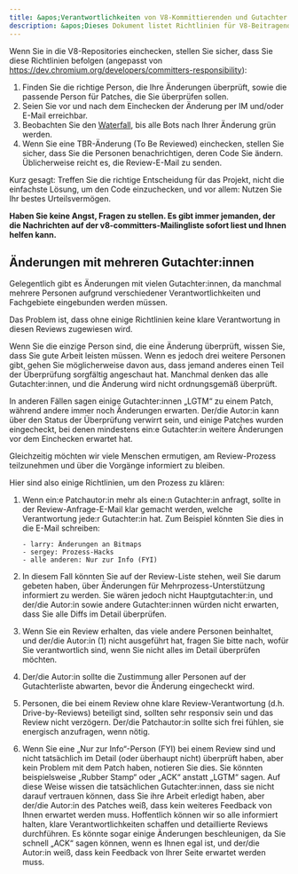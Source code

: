 ```yaml
---
title: &apos;Verantwortlichkeiten von V8-Kommittierenden und Gutachter:innen&apos;
description: &apos;Dieses Dokument listet Richtlinien für V8-Beitragende auf.&apos;
---
```

Wenn Sie in die V8-Repositories einchecken, stellen Sie sicher, dass Sie diese Richtlinien befolgen (angepasst von https://dev.chromium.org/developers/committers-responsibility):

1. Finden Sie die richtige Person, die Ihre Änderungen überprüft, sowie die passende Person für Patches, die Sie überprüfen sollen.
1. Seien Sie vor und nach dem Einchecken der Änderung per IM und/oder E-Mail erreichbar.
1. Beobachten Sie den [Waterfall](https://ci.chromium.org/p/v8/g/main/console), bis alle Bots nach Ihrer Änderung grün werden.
1. Wenn Sie eine TBR-Änderung (To Be Reviewed) einchecken, stellen Sie sicher, dass Sie die Personen benachrichtigen, deren Code Sie ändern. Üblicherweise reicht es, die Review-E-Mail zu senden.

Kurz gesagt: Treffen Sie die richtige Entscheidung für das Projekt, nicht die einfachste Lösung, um den Code einzuchecken, und vor allem: Nutzen Sie Ihr bestes Urteilsvermögen.

**Haben Sie keine Angst, Fragen zu stellen. Es gibt immer jemanden, der die Nachrichten auf der v8-committers-Mailingliste sofort liest und Ihnen helfen kann.**

## Änderungen mit mehreren Gutachter:innen

Gelegentlich gibt es Änderungen mit vielen Gutachter:innen, da manchmal mehrere Personen aufgrund verschiedener Verantwortlichkeiten und Fachgebiete eingebunden werden müssen.

Das Problem ist, dass ohne einige Richtlinien keine klare Verantwortung in diesen Reviews zugewiesen wird.

Wenn Sie die einzige Person sind, die eine Änderung überprüft, wissen Sie, dass Sie gute Arbeit leisten müssen. Wenn es jedoch drei weitere Personen gibt, gehen Sie möglicherweise davon aus, dass jemand anderes einen Teil der Überprüfung sorgfältig angeschaut hat. Manchmal denken das alle Gutachter:innen, und die Änderung wird nicht ordnungsgemäß überprüft.

In anderen Fällen sagen einige Gutachter:innen „LGTM“ zu einem Patch, während andere immer noch Änderungen erwarten. Der/die Autor:in kann über den Status der Überprüfung verwirrt sein, und einige Patches wurden eingecheckt, bei denen mindestens ein:e Gutachter:in weitere Änderungen vor dem Einchecken erwartet hat.

Gleichzeitig möchten wir viele Menschen ermutigen, am Review-Prozess teilzunehmen und über die Vorgänge informiert zu bleiben.

Hier sind also einige Richtlinien, um den Prozess zu klären:

1. Wenn ein:e Patchautor:in mehr als eine:n Gutachter:in anfragt, sollte in der Review-Anfrage-E-Mail klar gemacht werden, welche Verantwortung jede:r Gutachter:in hat. Zum Beispiel könnten Sie dies in die E-Mail schreiben:

    ```
    - larry: Änderungen an Bitmaps
    - sergey: Prozess-Hacks
    - alle anderen: Nur zur Info (FYI)
    ```

1. In diesem Fall könnten Sie auf der Review-Liste stehen, weil Sie darum gebeten haben, über Änderungen für Mehrprozess-Unterstützung informiert zu werden. Sie wären jedoch nicht Hauptgutachter:in, und der/die Autor:in sowie andere Gutachter:innen würden nicht erwarten, dass Sie alle Diffs im Detail überprüfen.
1. Wenn Sie ein Review erhalten, das viele andere Personen beinhaltet, und der/die Autor:in (1) nicht ausgeführt hat, fragen Sie bitte nach, wofür Sie verantwortlich sind, wenn Sie nicht alles im Detail überprüfen möchten.
1. Der/die Autor:in sollte die Zustimmung aller Personen auf der Gutachterliste abwarten, bevor die Änderung eingecheckt wird.
1. Personen, die bei einem Review ohne klare Review-Verantwortung (d.h. Drive-by-Reviews) beteiligt sind, sollten sehr responsiv sein und das Review nicht verzögern. Der/die Patchautor:in sollte sich frei fühlen, sie energisch anzufragen, wenn nötig.
1. Wenn Sie eine „Nur zur Info“-Person (FYI) bei einem Review sind und nicht tatsächlich im Detail (oder überhaupt nicht) überprüft haben, aber kein Problem mit dem Patch haben, notieren Sie dies. Sie könnten beispielsweise „Rubber Stamp“ oder „ACK“ anstatt „LGTM“ sagen. Auf diese Weise wissen die tatsächlichen Gutachter:innen, dass sie nicht darauf vertrauen können, dass Sie ihre Arbeit erledigt haben, aber der/die Autor:in des Patches weiß, dass kein weiteres Feedback von Ihnen erwartet werden muss. Hoffentlich können wir so alle informiert halten, klare Verantwortlichkeiten schaffen und detaillierte Reviews durchführen. Es könnte sogar einige Änderungen beschleunigen, da Sie schnell „ACK“ sagen können, wenn es Ihnen egal ist, und der/die Autor:in weiß, dass kein Feedback von Ihrer Seite erwartet werden muss.
